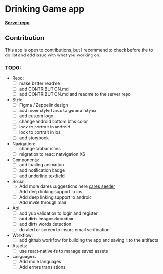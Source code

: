 # Drinking Game app

#### [Server repo](https://github.com/ShaharEli/drinkingGameServer)

## Contribution

This app is open to contributions, but I recommend to check before the to do list and add issue with what you working on.

### TODO:

- Repo:
  - [ ] make better readme
  - [ ] add CONTRIBUTION.md
  - [ ] add CONTRIBUTION.md and readme to the server repo
- Style:
  - [ ] Figma / Zeppelin design
  - [ ] add more style funcs to general styles
  - [ ] add custom logo
  - [ ] change android bottom btns color
  - [ ] lock to portrait in android
  - [ ] lock to portrait in ios
  - [ ] add storybook
- Navigation:
  - [ ] change tabbar icons
  - [ ] migration to react natvigation X6
- Components:
  - [ ] add loading animation
  - [ ] add notification badge
  - [ ] add underline textfield
- Social:
  - Add more dares suggestions here [dares seeder](https://drinkinggameseeder.herokuapp.com/)
  - [ ] Add deep linking support to ios
  - [ ] Add deep linking support to android
  - [ ] Add invite through mail
- Api
  - [ ] add yup validation to login and register
  - [ ] add dirty images detection
  - [ ] add dirty words detection
  - [ ] do alert or screen to insure email verification
- Workflow:
  - [ ] add github workflow for building the app and saving it to the artifacts
- Assets:
  - [ ] use react-native-fs to manage saved assets
- Languages:
  - [ ] Add more languages
  - [ ] Add errors translations

